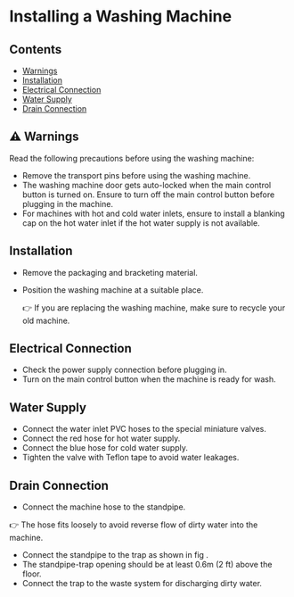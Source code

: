 # Installing a Washing Machine
## Contents
- [Warnings](#Warnings)
- [Installation](#Installation)
- [Electrical Connection](#ElectricalConnection)
- [Water Supply](#WaterSupply)
- [Drain Connection](#DrainConnection)

## :warning: Warnings
Read the following precautions before using the washing machine:
* Remove the transport pins before using the washing machine.
* The washing machine door gets auto-locked when the main control button is turned on. Ensure to turn off the main control button before plugging in the machine. 
* For machines with hot and cold water inlets,  ensure to install a blanking cap on the hot water inlet if the hot water supply is not available.

## Installation 
* Remove the packaging and bracketing material.
* Position the washing machine at a suitable place.

  :point_right: If you are replacing the washing machine, make sure to recycle your old machine.
## Electrical Connection
* Check the power supply connection before plugging in.
* Turn on the main control button when the machine is ready for wash.
## Water Supply
* Connect the water inlet PVC hoses to the special miniature valves.
* Connect the red hose for hot water supply.
* Connect the blue hose for cold water supply.
* Tighten the valve with Teflon tape to avoid water leakages.
## Drain Connection
* Connect the machine hose to the standpipe.

 :point_right: The hose fits loosely  to avoid reverse flow of dirty water into the machine.
* Connect the standpipe to the trap as shown in fig .
* The standpipe-trap opening should be at least 0.6m (2 ft) above the floor.
* Connect  the trap to the waste system for discharging dirty water. 

